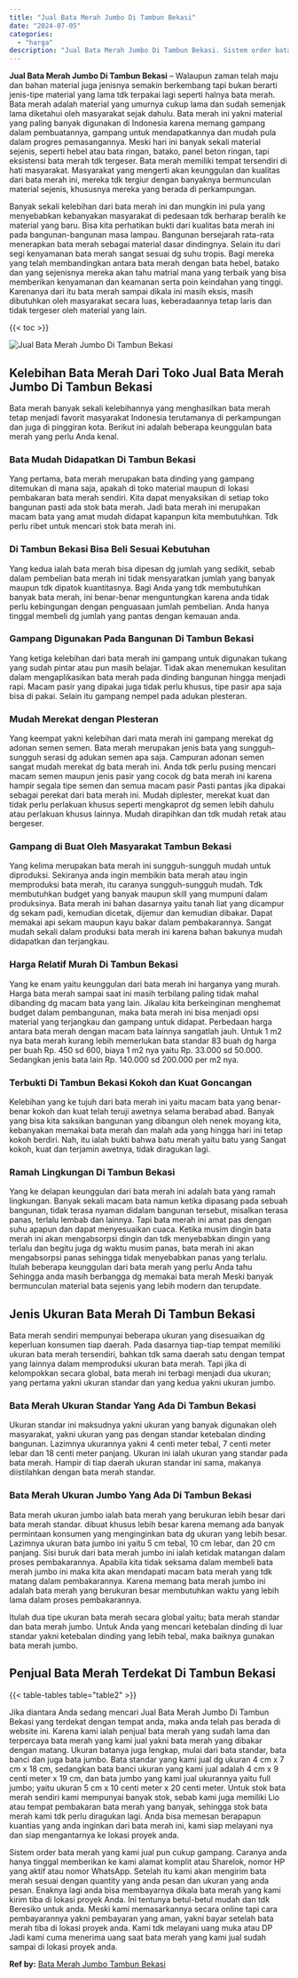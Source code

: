 ```yaml
---
title: "Jual Bata Merah Jumbo Di Tambun Bekasi"
date: "2024-07-05"
categories: 
  - "harga"
description: "Jual Bata Merah Jumbo Di Tambun Bekasi. Sistem order bata merah yang kami jual pun cukup gampang. Caranya anda hanya tinggal memberikan ke kami alamat kompli..."
---
```


**Jual Bata Merah Jumbo Di Tambun Bekasi** – Walaupun zaman telah maju dan bahan material juga jenisnya semakin berkembang tapi bukan berarti jenis-tipe material yang lama tdk terpakai lagi seperti halnya bata merah. Bata merah adalah material yang umurnya cukup lama dan sudah semenjak lama diketahui oleh masyarakat sejak dahulu. Bata merah ini yakni material yang paling banyak digunakan di Indonesia karena memang gampang dalam pembuatannya, gampang untuk mendapatkannya dan mudah pula dalam progres pemasangannya. Meski hari ini banyak sekali material sejenis, seperti hebel atau bata ringan, batako, panel beton ringan, tapi eksistensi bata merah tdk tergeser. Bata merah memiliki tempat tersendiri di hati masyarakat. Masyarakat yang mengerti akan keunggulan dan kualitas dari bata merah ini, mereka tdk tergiur dengan banyaknya bermunculan material sejenis, khususnya mereka yang berada di perkampungan.

Banyak sekali kelebihan dari bata merah ini dan mungkin ini pula yang menyebabkan kebanyakan masyarakat di pedesaan tdk berharap beralih ke material yang baru. Bisa kita perhatikan bukti dari kualitas bata merah ini pada bangunan-bangunan masa lampau. Bangunan bersejarah rata-rata menerapkan bata merah sebagai material dasar dindingnya. Selain itu dari segi kenyamanan bata merah sangat sesuai dg suhu tropis. Bagi mereka yang telah membandingkan antara bata merah dengan bata hebel, batako dan yang sejenisnya mereka akan tahu matrial mana yang terbaik yang bisa memberikan kenyamanan dan keamanan serta poin keindahan yang tinggi. Karenanya dari itu bata merah sampai dikala ini masih eksis, masih dibutuhkan oleh masyarakat secara luas, keberadaannya tetap laris dan tidak tergeser oleh material yang lain.

{{< toc >}}

![Jual Bata Merah Jumbo Di Tambun Bekasi](/images/jual-bata-merah-10.png)

## Kelebihan Bata Merah Dari Toko Jual Bata Merah Jumbo Di Tambun Bekasi

Bata merah banyak sekali kelebihannya yang menghasilkan bata merah tetap menjadi favorit masyarakat Indonesia terutamanya di perkampungan dan juga di pinggiran kota. Berikut ini adalah beberapa keunggulan bata merah yang perlu Anda kenal.

### Bata Mudah Didapatkan Di Tambun Bekasi

Yang pertama, bata merah merupakan bata dinding yang gampang ditemukan di mana saja, apakah di toko material maupun di lokasi pembakaran bata merah sendiri. Kita dapat menyaksikan di setiap toko bangunan pasti ada stok bata merah. Jadi bata merah ini merupakan macam bata yang amat mudah didapat kapanpun kita membutuhkan. Tdk perlu ribet untuk mencari stok bata merah ini.

### Di Tambun Bekasi Bisa Beli Sesuai Kebutuhan

Yang kedua ialah bata merah bisa dipesan dg jumlah yang sedikit, sebab dalam pembelian bata merah ini tidak mensyaratkan jumlah yang banyak maupun tdk dipatok kuantitasnya. Bagi Anda yang tdk membutuhkan banyak bata merah, ini benar-benar menguntungkan karena anda tidak perlu kebingungan dengan penguasaan jumlah pembelian. Anda hanya tinggal membeli dg jumlah yang pantas dengan kemauan anda.

### Gampang Digunakan Pada Bangunan Di Tambun Bekasi

Yang ketiga kelebihan dari bata merah ini gampang untuk digunakan tukang yang sudah pintar atau pun masih belajar. Tidak akan menemukan kesulitan dalam mengaplikasikan bata merah pada dinding bangunan hingga menjadi rapi. Macam pasir yang dipakai juga tidak perlu khusus, tipe pasir apa saja bisa di pakai. Selain itu gampang nempel pada adukan plesteran.

### Mudah Merekat dengan Plesteran

Yang keempat yakni kelebihan dari mata merah ini gampang merekat dg adonan semen semen. Bata merah merupakan jenis bata yang sungguh-sungguh serasi dg adukan semen apa saja. Campuran adonan semen sangat mudah merekat dg bata merah ini. Anda tdk perlu pusing mencari macam semen maupun jenis pasir yang cocok dg bata merah ini karena hampir segala tipe semen dan semua macam pasir Pasti pantas jika dipakai sebagai perekat dari bata merah ini. Mudah diplester, merekat kuat dan tidak perlu perlakuan khusus seperti mengkaprot dg semen lebih dahulu atau perlakuan khusus lainnya. Mudah dirapihkan dan tdk mudah retak atau bergeser.

### Gampang di Buat Oleh Masyarakat Tambun Bekasi

Yang kelima merupakan bata merah ini sungguh-sungguh mudah untuk diproduksi. Sekiranya anda ingin membikin bata merah atau ingin memproduksi bata merah, itu caranya sungguh-sungguh mudah. Tdk membutuhkan budget yang banyak maupun skill yang mumpuni dalam produksinya. Bata merah ini bahan dasarnya yaitu tanah liat yang dicampur dg sekam padi, kemudian dicetak, dijemur dan kemudian dibakar. Dapat memakai api sekam maupun kayu bakar dalam pembakarannya. Sangat mudah sekali dalam produksi bata merah ini karena bahan bakunya mudah didapatkan dan terjangkau.

### Harga Relatif Murah Di Tambun Bekasi

Yang ke enam yaitu keunggulan dari bata merah ini harganya yang murah. Harga bata merah sampai saat ini masih terbilang paling tidak mahal dibanding dg macam bata yang lain. Jikalau kita berkeinginan menghemat budget dalam pembangunan, maka bata merah ini bisa menjadi opsi material yang terjangkau dan gampang untuk didapat. Perbedaan harga antara bata merah dengan macam bata lainnya sangatlah jauh. Untuk 1 m2 nya bata merah kurang lebih memerlukan bata standar 83 buah dg harga per buah Rp. 450 sd 600, biaya 1 m2 nya yaitu Rp. 33.000 sd 50.000. Sedangkan jenis bata lain Rp. 140.000 sd 200.000 per m2 nya.

### Terbukti Di Tambun Bekasi Kokoh dan Kuat Goncangan

Kelebihan yang ke tujuh dari bata merah ini yaitu macam bata yang benar-benar kokoh dan kuat telah teruji awetnya selama berabad abad. Banyak yang bisa kita saksikan bangunan yang dibangun oleh nenek moyang kita, kebanyakan memakai bata merah dan malah ada yang hingga hari ini tetap kokoh berdiri. Nah, itu ialah bukti bahwa batu merah yaitu batu yang Sangat kokoh, kuat dan terjamin awetnya, tidak diragukan lagi.

### Ramah Lingkungan Di Tambun Bekasi

Yang ke delapan keunggulan dari bata merah ini adalah bata yang ramah lingkungan. Banyak sekali macam bata namun ketika dipasang pada sebuah bangunan, tidak terasa nyaman didalam bangunan tersebut, misalkan terasa panas, terlalu lembab dan lainnya. Tapi bata merah ini amat pas dengan suhu apapun dan dapat menyesuaikan cuaca. Ketika musim dingin bata merah ini akan mengabsorpsi dingin dan tdk menyebabkan dingin yang terlalu dan begitu juga dg waktu musim panas, bata merah ini akan mengabsorpsi panas sehingga tidak menyebabkan panas yang terlalu. Itulah beberapa keunggulan dari bata merah yang perlu Anda tahu Sehingga anda masih berbangga dg memakai bata merah Meski banyak bermunculan material bata sejenis yang lebih modern dan terupdate.

## Jenis Ukuran Bata Merah Di Tambun Bekasi

Bata merah sendiri mempunyai beberapa ukuran yang disesuaikan dg keperluan konsumen tiap daerah. Pada dasarnya tiap-tiap tempat memiliki ukuran bata merah tersendiri, bahkan tdk sama daerah satu dengan tempat yang lainnya dalam memproduksi ukuran bata merah. Tapi jika di kelompokkan secara global, bata merah ini terbagi menjadi dua ukuran; yang pertama yakni ukuran standar dan yang kedua yakni ukuran jumbo.

### Bata Merah Ukuran Standar Yang Ada Di Tambun Bekasi

Ukuran standar ini maksudnya yakni ukuran yang banyak digunakan oleh masyarakat, yakni ukuran yang pas dengan standar ketebalan dinding bangunan. Lazimnya ukurannya yakni 4 centi meter tebal, 7 centi meter lebar dan 18 centi meter panjang. Ukuran ini ialah ukuran yang standar pada bata merah. Hampir di tiap daerah ukuran standar ini sama, makanya diistilahkan dengan bata merah standar.

### Bata Merah Ukuran Jumbo Yang Ada Di Tambun Bekasi

Bata merah ukuran jumbo ialah bata merah yang berukuran lebih besar dari bata merah standar. dibuat khusus lebih besar karena memang ada banyak permintaan konsumen yang menginginkan bata dg ukuran yang lebih besar. Lazimnya ukuran bata jumbo ini yaitu 5 cm tebal, 10 cm lebar, dan 20 cm panjang. Sisi buruk dari bata merah jumbo ini ialah ketidak matangan dalam proses pembakarannya. Apabila kita tidak seksama dalam membeli bata merah jumbo ini maka kita akan mendapati macam bata merah yang tdk matang dalam pembakarannya. Karena memang bata merah jumbo ini adalah bata merah yang berukuran besar membutuhkan waktu yang lebih lama dalam proses pembakarannya.

Itulah dua tipe ukuran bata merah secara global yaitu; bata merah standar dan bata merah jumbo. Untuk Anda yang mencari ketebalan dinding di luar standar yakni ketebalan dinding yang lebih tebal, maka baiknya gunakan bata merah jumbo.

## Penjual Bata Merah Terdekat Di Tambun Bekasi

{{< table-tables table="table2" >}}

Jika diantara Anda sedang mencari Jual Bata Merah Jumbo Di Tambun Bekasi yang terdekat dengan tempat anda, maka anda telah pas berada di website ini. Karena kami ialah penjual bata merah yang sudah lama dan terpercaya bata merah yang kami jual yakni bata merah yang dibakar dengan matang. Ukuran batanya juga lengkap, mulai dari bata standar, bata banci dan juga bata jumbo. Bata standar yang kami jual dg ukuran 4 cm x 7 cm x 18 cm, sedangkan bata banci ukuran yang kami jual adalah 4 cm x 9 centi meter x 19 cm, dan bata jumbo yang kami jual ukurannya yaitu full jumbo; yaitu ukuran 5 cm x 10 centi meter x 20 centi meter. Untuk stok bata merah sendiri kami mempunyai banyak stok, sebab kami juga memiliki Lio atau tempat pembakaran bata merah yang banyak, sehingga stok bata merah kami tdk perlu diragukan lagi. Anda bisa memesan berapapun kuantias yang anda inginkan dari bata merah ini, kami siap melayani nya dan siap mengantarnya ke lokasi proyek anda.

Sistem order bata merah yang kami jual pun cukup gampang. Caranya anda hanya tinggal memberikan ke kami alamat komplit atau Sharelok, nomor HP yang aktif atau nomor WhatsApp. Setelah itu kami akan mengirim bata merah sesuai dengan quantity yang anda pesan dan ukuran yang anda pesan. Enaknya lagi anda bisa membayarnya dikala bata merah yang kami kirim tiba di lokasi proyek Anda. Ini tentunya betul-betul mudah dan tdk Beresiko untuk anda. Meski kami memasarkannya secara online tapi cara pembayarannya yakni pembayaran yang aman, yakni bayar setelah bata merah tiba di lokasi proyek anda. Kami tdk melayani uang muka atau DP Jadi kami cuma menerima uang saat bata merah yang kami jual sudah sampai di lokasi proyek anda.

**Ref by:** [Bata Merah Jumbo Tambun Bekasi](https://id.wikipedia.org/wiki/Bata)

